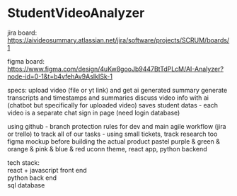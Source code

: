 # StudentVideoAnalyzer

jira board: https://aivideosummary.atlassian.net/jira/software/projects/SCRUM/boards/1

figma board: https://www.figma.com/design/4uKw8gooJb9447BtTdPLcM/AI-Analyzer?node-id=0-1&t=b4vfehAv9AsIkISk-1

specs:
upload video (file or yt link) and get ai generated summary
generate transcripts and timestamps and summaries
discuss video info with ai (chatbot but specifically for uploaded video)
saves student datas - each video is a separate chat
sign in page (need login database)
 
using github - branch protection rules for dev and main
agile workflow (jira or trello) to track all of our tasks - using small tickets, track research too
figma mockup before building the actual product
pastel purple & green & orange & pink & blue & red uconn theme, react app, python backend 

tech stack:
<br>react + javascript front end
<br>python back end
<br>sql database
